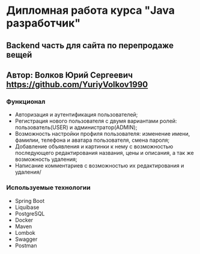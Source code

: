 # Дипломная работа курса "Java разработчик"

## Backend часть для сайта по перепродаже вещей

## Автор: Волков Юрий Сергеевич https://github.com/YuriyVolkov1990

### Функционал
- Авторизация и аутентификация пользователей;
- Регистрация нового пользователя с двумя вариантами ролей: пользователь(USER) и администратор(ADMIN);
- Возможность настройки профиля пользователя: изменение имени, фамилии, телефона и аватара пользователя, смена пароля;
- Добавление объявления и картинки к нему с возможностью последующего редактирования названия, цены и описания, а так же возможность удаления;
- Написание комментариев с возможностью их редактирования и удаления/

### Используемые технологии

- Spring Boot
- Liquibase
- PostgreSQL
- Docker
- Maven
- Lombok
- Swagger
- Postman
